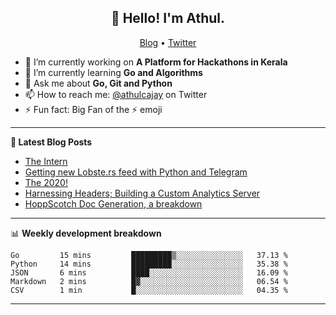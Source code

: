 <h2 align="center">👋 Hello! I'm Athul.</h2>
<p align="center">
  <a href="https://blog.athulcyriac.xyz">Blog</a> •
  <a href="https://twitter.com/athulcajay">Twitter</a>
</p>


- 🔭 I’m currently working on **A Platform for Hackathons in Kerala**
- 🌱 I’m currently learning **Go and Algorithms**
- 💬 Ask me about **Go, Git and Python**
- 📫 How to reach me: [@athulcajay](https://twitter.com/athulcajay) on Twitter
- ⚡ Fun fact: Big Fan of the :zap: emoji

-------

**📝 Latest Blog Posts**

<!-- BLOG-POST-LIST:START -->
- [The Intern](https://blog.athulcyriac.xyz/blog/frappe-internship/)
- [Getting new Lobste.rs feed with Python and Telegram](https://blog.athulcyriac.xyz/blog/lobsters_feed/)
- [The 2020!](https://blog.athulcyriac.xyz/blog/2020/)
- [Harnessing Headers; Building a Custom Analytics Server](https://blog.athulcyriac.xyz/blog/analytics_from_scratch/)
- [HoppScotch Doc Generation, a breakdown](https://blog.athulcyriac.xyz/blog/hopp-gen/)
<!-- BLOG-POST-LIST:END -->

-------

📊 **Weekly development breakdown**
<!--START_SECTION:waka-->
```text
Go         15 mins         █████████▒░░░░░░░░░░░░░░░   37.13 % 
Python     14 mins         █████████░░░░░░░░░░░░░░░░   35.38 % 
JSON       6 mins          ████░░░░░░░░░░░░░░░░░░░░░   16.09 % 
Markdown   2 mins          █▓░░░░░░░░░░░░░░░░░░░░░░░   06.54 % 
CSV        1 min           █░░░░░░░░░░░░░░░░░░░░░░░░   04.35 % 
```
<!--END_SECTION:waka-->

-------

